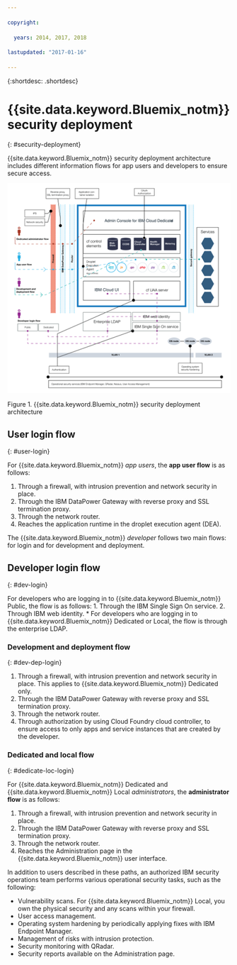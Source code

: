 ```yaml
---

copyright:

  years: 2014, 2017, 2018

lastupdated: "2017-01-16"

---
```


{:shortdesc: .shortdesc}

# {{site.data.keyword.Bluemix_notm}} security deployment
{: #security-deployment}

{{site.data.keyword.Bluemix_notm}} security deployment architecture includes different information flows for app users and developers to ensure secure access.

![{{site.data.keyword.Bluemix_notm}} security deployment architecture](images/sec_deployment.svg)

Figure 1. {{site.data.keyword.Bluemix_notm}} security deployment architecture

## User login flow
{: #user-login}

For {{site.data.keyword.Bluemix_notm}} *app users*, the **app user flow** is as follows:
 1. Through a firewall, with intrusion prevention and network security in place.
 2. Through the IBM DataPower Gateway with reverse proxy and SSL termination proxy.
 3. Through the network router.
 4. Reaches the application runtime in the droplet execution agent (DEA).

The {{site.data.keyword.Bluemix_notm}} *developer* follows two main flows: for login and for development and deployment.

## Developer login flow
{: #dev-login}

For developers who are logging in to {{site.data.keyword.Bluemix_notm}} Public, the flow is as follows:
      1. Through the IBM Single Sign On service.
      2. Through IBM web identity.
    * For developers who are logging in to {{site.data.keyword.Bluemix_notm}} Dedicated or Local, the flow is through the enterprise LDAP.

### Development and deployment flow
{: #dev-dep-login}

1. Through a firewall, with intrusion prevention and network security in place. This applies to {{site.data.keyword.Bluemix_notm}} Dedicated only.
2. Through the IBM DataPower Gateway with reverse proxy and SSL termination proxy.
3. Through the network router.
4. Through authorization by using Cloud Foundry cloud controller, to ensure access to only apps and service instances that are created by the developer.

### Dedicated and local flow
{: #dedicate-loc-login}

For {{site.data.keyword.Bluemix_notm}} Dedicated and {{site.data.keyword.Bluemix_notm}} Local *administrators*, the **administrator flow** is as follows:
1. Through a firewall, with intrusion prevention and network security in place.
2. Through the IBM DataPower Gateway with reverse proxy and SSL termination proxy.
3. Through the network router.
4. Reaches the Administration page in the {{site.data.keyword.Bluemix_notm}} user interface.

In addition to users described in these paths, an authorized IBM security operations team performs various operational security tasks, such as the following:
 * Vulnerability scans. For {{site.data.keyword.Bluemix_notm}} Local, you own the physical security and any scans within your firewall.
 * User access management.
 * Operating system hardening by periodically applying fixes with IBM Endpoint Manager.
 * Management of risks with intrusion protection.
 * Security monitoring with QRadar.
 * Security reports available on the Administration page.
